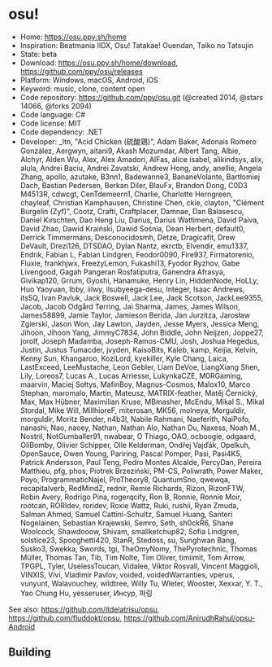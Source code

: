 # osu!

- Home: https://osu.ppy.sh/home
- Inspiration: Beatmania IIDX, Osu! Tatakae! Ouendan, Taiko no Tatsujin
- State: beta
- Download: https://osu.ppy.sh/home/download, https://github.com/ppy/osu/releases
- Platform: Windows, macOS, Android, iOS
- Keyword: music, clone, content open
- Code repository: https://github.com/ppy/osu.git (@created 2014, @stars 14066, @forks 2094)
- Code language: C#
- Code license: MIT
- Code dependency: .NET
- Developer: _ltn, "Acid Chicken (硫酸鶏)", Adam Baker, Adonais Romero González, Aergwyn, aitani9, Akash Mozumdar, Albert Tang, Albie, Alchyr, Alden Wu, Alex, Alex Amadori, AlFas, alice isabel, alikindsys, alix, alula, Andrei Baciu, Andrei Zavatski, Andrew Hong, andy, anellie, Angela Zhang, apollo, azutake, B3nn1, Badewanne3, BananeVolante, Bartłomiej Dach, Bastian Pedersen, Berkan Diler, BlauFx, Brandon Dong, C0D3 M4513R, cdwcgt, CenTdemeern1, Charlie, Charlotte Herngreen, chayleaf, Christian Kamphausen, Christine Chen, ckie, clayton, "Clément Burgelin (Zyf)", Cootz, Crafti, Craftplacer, Damnae, Dan Balasescu, Daniel Kirschten, Dao Heng Liu, Darius, Darius Wattimena, David Paiva, David Zhao, Dawid Kraiński, Dawid Sośnia, Dean Herbert, default0, Derrick Timmermans, Desconocidosmh, Detze, Dragicafit, Drew DeVault, Drezi126, DTSDAO, Dylan Nantz, ekrctb, Elvendir, emu1337, Endrik, Fabian L, Fabian Lindgren, Feodor0090, Fire937, Firmatorenio, Fluxie, frankhjwx, FreezyLemon, Fukashi13, Fyodor Ryzhov, Gabe Livengood, Gagah Pangeran Rosfatiputra, Ganendra Afrasya, Givikap120, Grrum, Gyoshi, Hanamuke, Henry Lin, HiddenNode, HoLLy, Huo Yaoyuan, Ibby, iilwy, ilsubyeega-desu, Integer, Isaac Andrews, its5Q, Ivan Pavluk, Jack Boswell, Jack Lee, Jack Scotson, JackLee9355, Jacob, Jacob Odgård Tørring, Jai Sharma, James, James Wilson, James58899, Jamie Taylor, Jamieson Berida, Jan Jurzitza, Jarosław Zgierski, Jason Won, Jay Lawton, Jayden, Jesse Myers, Jessica Meng, Jihoon, Jihoon Yang, JimmyC7834, John Biddle, John Neijzen, Joppe27, jorolf, Joseph Madamba, Joseph-Ramos-CMU, Josh, Joshua Hegedus, Justin, Justus Tumacder, jvyden, KaisoBits, Kaleb, kamp, Keijia, Kelvin, Kenny Sun, Khangaroo, KoziLord, kyekiller, Kyle Chang, Laica, LastExceed, LeeMustache, Leon Gebler, Liam DeVoe, LiangXiang Shen, Lily, Loreos7, Lucas A., Lucas Arriesse, LukynkaCZE, M0RGaming, maarvin, Maciej Sołtys, MafinBoy, Magnus-Cosmos, Malox10, Marco Stephan, maromalo, Martin, Mateusz, MATRIX-feather, Matěj Černický, Max, Max Hübner, Maximilian Kruse, MBmasher, McEndu, Mikal S., Mikal Stordal, Mike Will, MillhioreF, miterosan, MK56, molneya, Morguldir, morguldir, Moritz Bender, n4b3l, Nabile Rahmani, Naeferith, NaiPofo, nanashi, Nao, naoey, Nathan, Nathan Alo, Nathan Du, Naxess, Noah M., Nostril, NotGumballer91, nwabear, O Thiago, OAO, ocboogie, odgaard, OliBomby, Olivier Schipper, Olle Kelderman, Ondřej Vajďák, Opelkuh, OpenSauce, Owen Young, Pariring, Pascal Pomper, Pasi, Pasi4K5, Patrick Andersson, Paul Teng, Pedro Montes Alcalde, PercyDan, Pereira Matthieu, pfg, phos, Piotrek Brzeziński, PM-CS, Poliwrath, Power Maker, Poyo, ProgrammaticNajel, ProTheory8, QuantumSno, qwewqa, recapitalverb, RedMindZ, rednir, Remie Richards, Rizon, RizonFTW, Robin Avery, Rodrigo Pina, rogerqcify, Ron B, Ronnie, Ronnie Moir, rootcan, RORIdev, roridev, Roxie Wattz, Ruki, rushii, Ryan Zmuda, Salman Ahmed, Samuel Cattini-Schultz, Samuel Huang, Santeri Nogelainen, Sebastian Krajewski, Semro, Seth, sh0ckR6, Shane Woolcock, Shawdooow, Shivam, smallketchup82, Sofia Lindgren, solstice23, Spooghetti420, StanR, Stedoss, su, Sunghwan Bang, Susko3, Swekka, Swords, tgi, TheOmyNomy, ThePyrotechnic, Thomas Müller, Thomas Tan, Tib, Tim Nolte, Tim Oliver, timiimit, Tom Arrow, TPGPL, Tyler, UselessToucan, Vidalee, Viktor Rosvall, Vincent Maggioli, VINXIS, Vivi, Vladimir Pavlov, voided, voidedWarranties, vperus, vunyunt, Walavouchey, wildtree, Willy Tu, Wleter, Wooster, Xexxar, Y. T., Yao Chung Hu, yesseruser, Инсур, 파링

See also: https://github.com/itdelatrisu/opsu, https://github.com/fluddokt/opsu, https://github.com/AnirudhRahul/opsu-Android

## Building
